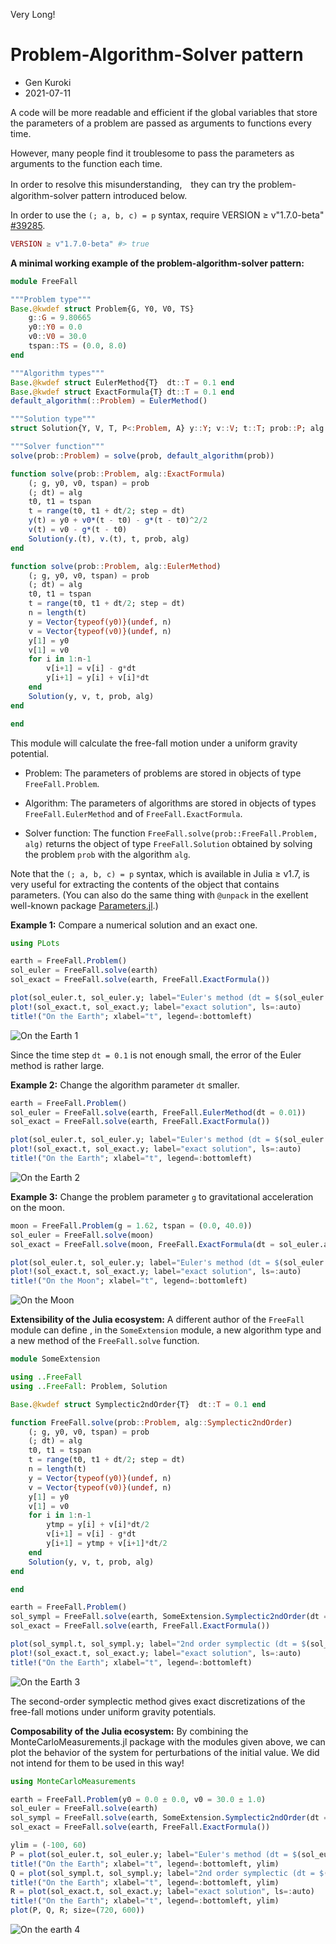 Very Long!

# Problem-Algorithm-Solver pattern

* Gen Kuroki
* 2021-07-11

A code will be more readable and efficient if the global variables that store the parameters of a problem are passed as arguments to functions every time.

However, many people find it troublesome to pass the parameters as arguments to the function each time.

In order to resolve this misunderstanding,　they can try the problem-algorithm-solver pattern introduced below.

In order to use the `(; a, b, c) = p` syntax, require VERSION ≥ v"1.7.0-beta" [#39285](https://github.com/JuliaLang/julia/pull/39285).

```julia
VERSION ≥ v"1.7.0-beta" #> true
```

__A minimal working example of the problem-algorithm-solver pattern:__

```julia
module FreeFall

"""Problem type"""
Base.@kwdef struct Problem{G, Y0, V0, TS}
    g::G = 9.80665
    y0::Y0 = 0.0
    v0::V0 = 30.0
    tspan::TS = (0.0, 8.0)
end

"""Algorithm types"""
Base.@kwdef struct EulerMethod{T}  dt::T = 0.1 end
Base.@kwdef struct ExactFormula{T} dt::T = 0.1 end
default_algorithm(::Problem) = EulerMethod()

"""Solution type"""
struct Solution{Y, V, T, P<:Problem, A} y::Y; v::V; t::T; prob::P; alg::A end

"""Solver function"""
solve(prob::Problem) = solve(prob, default_algorithm(prob))

function solve(prob::Problem, alg::ExactFormula)
    (; g, y0, v0, tspan) = prob
    (; dt) = alg
    t0, t1 = tspan
    t = range(t0, t1 + dt/2; step = dt)    
    y(t) = y0 + v0*(t - t0) - g*(t - t0)^2/2
    v(t) = v0 - g*(t - t0)
    Solution(y.(t), v.(t), t, prob, alg)
end

function solve(prob::Problem, alg::EulerMethod)
    (; g, y0, v0, tspan) = prob
    (; dt) = alg
    t0, t1 = tspan
    t = range(t0, t1 + dt/2; step = dt)    
    n = length(t)    
    y = Vector{typeof(y0)}(undef, n)
    v = Vector{typeof(v0)}(undef, n)
    y[1] = y0
    v[1] = v0
    for i in 1:n-1
        v[i+1] = v[i] - g*dt
        y[i+1] = y[i] + v[i]*dt
    end
    Solution(y, v, t, prob, alg)
end

end
```

This module will calculate the free-fall motion under a uniform gravity potential.

* Problem: The parameters of problems are stored in objects of type `FreeFall.Problem`.

* Algorithm: The parameters of algorithms are stored in objects of types `FreeFall.EulerMethod` and of `FreeFall.ExactFormula`.

* Solver function: The function `FreeFall.solve(prob::FreeFall.Problem, alg)` returns the object of type `FreeFall.Solution` obtained by solving the problem `prob` with the algorithm `alg`.

Note that the `(; a, b, c) = p` syntax, which is available in Julia ≥ v1.7, is very useful for extracting the contents of the object that contains parameters. (You can also do the same thing with `@unpack` in the exellent well-known package [Parameters.jl](https://github.com/mauro3/Parameters.jl).)

__Example 1:__ Compare a numerical solution and an exact one.

```julia
using PLots

earth = FreeFall.Problem()
sol_euler = FreeFall.solve(earth)
sol_exact = FreeFall.solve(earth, FreeFall.ExactFormula())

plot(sol_euler.t, sol_euler.y; label="Euler's method (dt = $(sol_euler.alg.dt))", ls=:auto)
plot!(sol_exact.t, sol_exact.y; label="exact solution", ls=:auto)
title!("On the Earth"; xlabel="t", legend=:bottomleft)
```

![On the Earth 1](https://raw.githubusercontent.com/genkuroki/public/main/0010/images/IMG_0662.jpg)

Since the time step `dt = 0.1` is not enough small, the error of the Euler method is rather large.

__Example 2:__ Change the algorithm parameter `dt` smaller.

```julia
earth = FreeFall.Problem()
sol_euler = FreeFall.solve(earth, FreeFall.EulerMethod(dt = 0.01))
sol_exact = FreeFall.solve(earth, FreeFall.ExactFormula())

plot(sol_euler.t, sol_euler.y; label="Euler's method (dt = $(sol_euler.alg.dt))", ls=:auto)
plot!(sol_exact.t, sol_exact.y; label="exact solution", ls=:auto)
title!("On the Earth"; xlabel="t", legend=:bottomleft)
```

![On the Earth 2](https://raw.githubusercontent.com/genkuroki/public/main/0010/images/IMG_0663.jpg)

__Example 3:__ Change the problem parameter `g` to gravitational acceleration on the moon.

```julia
moon = FreeFall.Problem(g = 1.62, tspan = (0.0, 40.0))
sol_euler = FreeFall.solve(moon)
sol_exact = FreeFall.solve(moon, FreeFall.ExactFormula(dt = sol_euler.alg.dt))

plot(sol_euler.t, sol_euler.y; label="Euler's method (dt = $(sol_euler.alg.dt))", ls=:auto)
plot!(sol_exact.t, sol_exact.y; label="exact solution", ls=:auto)
title!("On the Moon"; xlabel="t", legend=:bottomleft)
```

![On the Moon](https://raw.githubusercontent.com/genkuroki/public/main/0010/images/IMG_0664.jpg)

__Extensibility of the Julia ecosystem:__ A different author of the `FreeFall` module can define , in the `SomeExtension` module, a new algorithm type and a new method of the `FreeFall.solve` function.

```julia
module SomeExtension

using ..FreeFall
using ..FreeFall: Problem, Solution

Base.@kwdef struct Symplectic2ndOrder{T}  dt::T = 0.1 end

function FreeFall.solve(prob::Problem, alg::Symplectic2ndOrder)
    (; g, y0, v0, tspan) = prob
    (; dt) = alg
    t0, t1 = tspan
    t = range(t0, t1 + dt/2; step = dt)    
    n = length(t)    
    y = Vector{typeof(y0)}(undef, n)
    v = Vector{typeof(v0)}(undef, n)
    y[1] = y0
    v[1] = v0
    for i in 1:n-1
        ytmp = y[i] + v[i]*dt/2
        v[i+1] = v[i] - g*dt
        y[i+1] = ytmp + v[i+1]*dt/2
    end
    Solution(y, v, t, prob, alg)
end

end

earth = FreeFall.Problem()
sol_sympl = FreeFall.solve(earth, SomeExtension.Symplectic2ndOrder(dt = 2.0))
sol_exact = FreeFall.solve(earth, FreeFall.ExactFormula())

plot(sol_sympl.t, sol_sympl.y; label="2nd order symplectic (dt = $(sol_sympl.alg.dt))", ls=:auto)
plot!(sol_exact.t, sol_exact.y; label="exact solution", ls=:auto)
title!("On the Earth"; xlabel="t", legend=:bottomleft)
```

![On the Earth 3](https://raw.githubusercontent.com/genkuroki/public/main/0010/images/IMG_0665.jpg)

The second-order symplectic method gives exact discretizations of the free-fall motions under uniform gravity potentials.

__Composability of the Julia ecosystem:__ By combining the MonteCarloMeasurements.jl package with the modules given above, we can plot the behavior of the system for perturbations of the initial value.  We did not intend for them to be used in this way!

```julia
using MonteCarloMeasurements

earth = FreeFall.Problem(y0 = 0.0 ± 0.0, v0 = 30.0 ± 1.0)
sol_euler = FreeFall.solve(earth)
sol_sympl = FreeFall.solve(earth, SomeExtension.Symplectic2ndOrder(dt = 2.0))
sol_exact = FreeFall.solve(earth, FreeFall.ExactFormula())

ylim = (-100, 60)
P = plot(sol_euler.t, sol_euler.y; label="Euler's method (dt = $(sol_euler.alg.dt))", ls=:auto)
title!("On the Earth"; xlabel="t", legend=:bottomleft, ylim)
Q = plot(sol_sympl.t, sol_sympl.y; label="2nd order symplectic (dt = $(sol_sympl.alg.dt))", ls=:auto)
title!("On the Earth"; xlabel="t", legend=:bottomleft, ylim)
R = plot(sol_exact.t, sol_exact.y; label="exact solution", ls=:auto)
title!("On the Earth"; xlabel="t", legend=:bottomleft, ylim)
plot(P, Q, R; size=(720, 600))
```

![On the earth 4](https://raw.githubusercontent.com/genkuroki/public/main/0010/images/IMG_0666.jpg)
